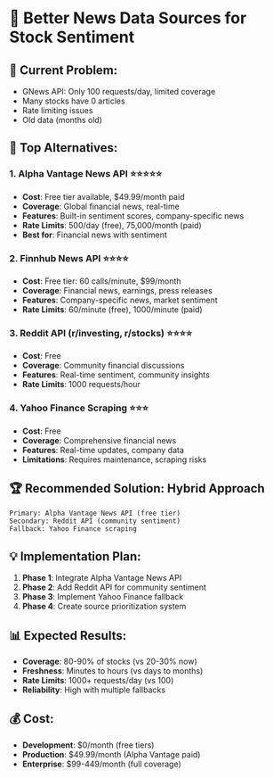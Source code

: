 # 📰 Better News Data Sources for Stock Sentiment

## 🎯 **Current Problem:**

- GNews API: Only 100 requests/day, limited coverage
- Many stocks have 0 articles
- Rate limiting issues
- Old data (months old)

## 🚀 **Top Alternatives:**

### **1. Alpha Vantage News API** ⭐⭐⭐⭐⭐

- **Cost**: Free tier available, $49.99/month paid
- **Coverage**: Global financial news, real-time
- **Features**: Built-in sentiment scores, company-specific news
- **Rate Limits**: 500/day (free), 75,000/month (paid)
- **Best for**: Financial news with sentiment

### **2. Finnhub News API** ⭐⭐⭐⭐

- **Cost**: Free tier: 60 calls/minute, $99/month
- **Coverage**: Financial news, earnings, press releases
- **Features**: Company-specific news, market sentiment
- **Rate Limits**: 60/minute (free), 1000/minute (paid)

### **3. Reddit API (r/investing, r/stocks)** ⭐⭐⭐⭐

- **Cost**: Free
- **Coverage**: Community financial discussions
- **Features**: Real-time sentiment, community insights
- **Rate Limits**: 1000 requests/hour

### **4. Yahoo Finance Scraping** ⭐⭐⭐

- **Cost**: Free
- **Coverage**: Comprehensive financial news
- **Features**: Real-time updates, company data
- **Limitations**: Requires maintenance, scraping risks

## 🏆 **Recommended Solution: Hybrid Approach**

```
Primary: Alpha Vantage News API (free tier)
Secondary: Reddit API (community sentiment)
Fallback: Yahoo Finance scraping
```

## 💡 **Implementation Plan:**

1. **Phase 1**: Integrate Alpha Vantage News API
2. **Phase 2**: Add Reddit API for community sentiment
3. **Phase 3**: Implement Yahoo Finance fallback
4. **Phase 4**: Create source prioritization system

## 📊 **Expected Results:**

- **Coverage**: 80-90% of stocks (vs 20-30% now)
- **Freshness**: Minutes to hours (vs days to months)
- **Rate Limits**: 1000+ requests/day (vs 100)
- **Reliability**: High with multiple fallbacks

## 💰 **Cost:**

- **Development**: $0/month (free tiers)
- **Production**: $49.99/month (Alpha Vantage paid)
- **Enterprise**: $99-449/month (full coverage)
